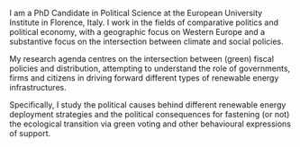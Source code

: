 I am a PhD Candidate in Political Science at the European University Institute in Florence, Italy. I work in the fields of comparative politics and political economy, with a geographic focus on Western Europe and a substantive focus on the intersection between climate and social policies.

My research agenda centres on the intersection between (green) fiscal policies and distribution, attempting to understand the role of governments, firms and citizens in driving forward different types of renewable energy infrastructures. 

Specifically, I study the political causes behind different renewable energy deployment strategies and the political consequences for fastening (or not) the ecological transition via green voting and other behavioural expressions of support.



<!---
Martinalberdi/Martinalberdi is a ✨ special ✨ repository because its `README.md` (this file) appears on your GitHub profile.
You can click the Preview link to take a look at your changes.
--->
